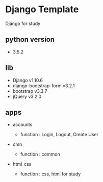 # Django Template

Django for study

## python version

* 3.5.2

## lib

* Django v1.10.6
* django-bootstrap-form v3.2.1
* bootstrap v3.3.7
* jQuery v3.2.0

## apps

* accounts
    * function : Login, Logout, Create User

* cmn
    * function : common

* html_css
    * function : css, html for study